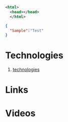 ```xml
<html>
  <head></head>
  </html>
```
```json
{
  "Sample":"Test"
}
```

# Technologies

1. [technologies](technologies)
# Links

# Videos
